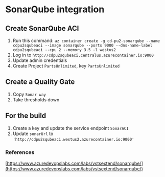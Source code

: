 # SonarQube integration

## Create SonarQube ACI
1. Run this command: `az container create -g cd-pu2-sonarqube --name cdpu2squbeaci --image sonarqube --ports 9000 --dns-name-label cdpu2squbeaci --cpu 2 --memory 3.5 -l westus2`
1. Log in to `http://cdpu2squbeaci.centralus.azurecontainer.io:9000`
1. Update admin credentials
1. Create Project `PartsUnlimited`, key `PartsUnlimited`

## Create a Quality Gate
1. Copy `Sonar way`
1. Take thresholds down

## For the build
1. Create a key and update the service endpoint `SonarACI`
1. Update `sonarUrl` to `'http://cdpu2squbeaci.westus2.azurecontainer.io:9000'`


### References
[https://www.azuredevopslabs.com/labs/vstsextend/sonarqube/](https://www.azuredevopslabs.com/labs/vstsextend/sonarqube/)